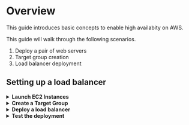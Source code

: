 # Overview

This guide introduces basic concepts to enable high availabity on AWS.

This guide will walk through the following scenarios.

1. Deploy a pair of web servers
2. Target group creation
3. Load balancer deployment

## Setting up a load balancer

<details>
<summary><strong>Launch EC2 Instances</strong></summary><p>

1. From the left-hand menu select **Instances**.

1. Click **Launch Instance**. 

1. In the left-hand menu click *My AMI's* and **Select** next to the AMI *ks-linux-webserver*.
    <p align="left">
      <img width="400" src="https://github.com/charliejllewellyn/aws-kickstarter/blob/master/Day1/7-HA_Build/my-amis.png">
    </p>

1. Click **Next: Configure Instance Details**.

1. Under **Network** select the VPC created in the previous lab *ks-vpc-01*.

1. Under **Subnet** select *ks-private-a*.

1. Leave all other options as default and select **Review and Launch**.
    <p align="left">
      <img width="400" src="https://github.com/charliejllewellyn/aws-kickstarter/blob/master/Day1/5-EC2_Build/images/Create_ec2_instance.png">
    </p>

1. Select **Launch**.

1. At the bottom of the page click the **Targets** tab.

1. Check the box **I acknowledge that I have access to the selected private key file (ks-kerpair.pem), and that without this file, I won't be able to log into my instance.**.

1. Select **Launch Instance**.

1. Repeat the process, for a second instance but this time place the instance in **Subnet** *ks-private-b*.

1. Click **View Instances**.
</details>

<details>
<summary><strong>Create a Target Group</strong></summary><p>

1. From the EC2 console, select **Target Group** from left-hand menu.

1. Click **Create Target Group**.

1. Enter the **Target Group Name** of *ks-targetGroup* and select the **VPC** *ks-vpc-01*.
    <p align="left">
      <img width="300" src="https://github.com/charliejllewellyn/aws-kickstarter/blob/master/Day1/5-EC2_Build/images/targetgroup.png">
    </p>

1. Click **Create**.

1. At the bottom of the page click the **Targets** tab.

1. Click **Edit** and place a check in box the instances deployed in the previous step.
    <p align="left">
      <img width="400" src="https://github.com/charliejllewellyn/aws-kickstarter/blob/master/Day1/5-EC2_Build/images/targets.png">
    </p>

1. Select **Add to registered** and then click **Save**.

</details>

<details>
<summary><strong>Deploy a load balancer</strong></summary><p>

1. In the EC2 console click **Load balancers** from the left-hand menu.

1. Click **Create Load Balancer**.

1. Click **Create** under **Application Load Balancer**.

1. Enter a **Name** of *ks-alb* and select **VPC** *ks-vpc-01*.

1. Place a check in both subnets and select *ks-public-a* and *ks-public-b*.

1. Click **Next: Configure Security Settings** and then **Next: Configure Security Groups**

1. Click **Create a new security group** and enter **Security group name**.

1. Click **Next: Configure Routing**.

1. In **Target group** select *Existing target group* and in **Name** select *ks-targetGroup*.

1. Click **Next: Register Targets** --> **Next: Review** --> **Create**.

1. Click **Close**.

</details>

<details>
<summary><strong>Test the deployment</strong></summary><p>

1. In the pannel at the bottom copy the **DNS Name** and enter into a browser. You should be presented with the private IP from one of the backend nodes.

1. Click refresh a number of times and you should see the private change between the two web servers.o

1. Now go back to the EC2 console and terminate one of the web servers. 

1. If you refresh the web page again you'll notice that only the web server still available is now serving it's web page.

1. Terminate the second instance.

</details>
